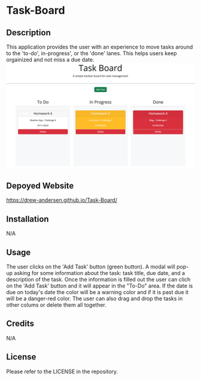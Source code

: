 # Task-Board

## Description

This application provides the user with an experience to move tasks around to the 'to-do', in-progress', or the 'done' lanes. This helps users keep orgainized and not miss a due date.
![alt text](<assets/images/Task Board.png>)

## Depoyed Website
https://drew-andersen.github.io/Task-Board/

## Installation

N/A

## Usage

The user clicks on the 'Add Task' button (green button). A modal will pop-up asking for some information about the task: task title, due date, and a description of the task. Once the information is filled out the user can clich on the 'Add Task' button and it will appear in the "To-Do" area. If the date is due on today's date the color will be a warning color and if it is past due it will be a danger-red color. The user can also drag and drop the tasks in other colums or delete them all together.

## Credits

N/A

## License

Please refer to the LICENSE in the repository.
